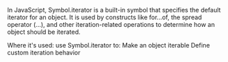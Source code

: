In JavaScript, Symbol.iterator is a built-in symbol that specifies the default iterator for an object. It is used by constructs like for...of, the spread operator (...), and other iteration-related operations to determine how an object should be iterated.

Where it's used:
use Symbol.iterator to:
Make an object iterable
Define custom iteration behavior
